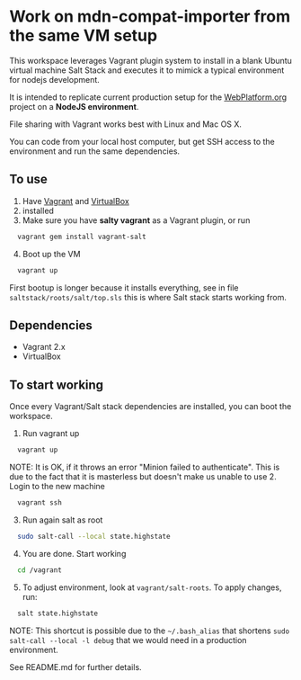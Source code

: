 # Work on mdn-compat-importer from the same VM setup

This workspace leverages Vagrant plugin system to install in a blank Ubuntu virtual machine Salt Stack and 
executes it to mimick a typical environment for nodejs development.

It is intended to replicate current production setup for the [WebPlatform.org](http://webplatform.org) project on a **NodeJS environment**.

File sharing with Vagrant works best with Linux and Mac OS X. 

You can code from your local host computer, but get SSH access to the environment and 
run the same dependencies.

## To use

1. Have [Vagrant](http://www.vagrantup.com/) and [VirtualBox](https://www.virtualbox.org/) 
2. installed
3. Make sure you have **salty vagrant** as a Vagrant plugin, or run

  ```bash
    vagrant gem install vagrant-salt
  ```
4. Boot up the VM

  ```bash
    vagrant up
  ```

First bootup is longer because it installs everything, see in file `saltstack/roots/salt/top.sls` this is where Salt stack starts working from.


## Dependencies

* Vagrant 2.x
* VirtualBox


## To start working

Once every Vagrant/Salt stack dependencies are installed, you can boot the workspace.

1. Run vagrant up

  ```bash
    vagrant up
  ```
  NOTE: It is OK, if it throws an error "Minion failed to authenticate". This is due to the fact that it is masterless but doesn't make us unable to use
2. Login to the new machine

  ```bash
    vagrant ssh
  ```
3. Run again salt as root

  ```bash
    sudo salt-call --local state.highstate
  ```
4. You are done. Start working

  ```bash
    cd /vagrant
  ```
5. To adjust environment, look at `vagrant/salt-roots`. To apply changes, run:

  ```bash
    salt state.highstate
  ```
  NOTE: This shortcut is possible due to the `~/.bash_alias` that shortens `sudo salt-call --local -l debug` that we would need in a production environment.
  
See README.md for further details.
